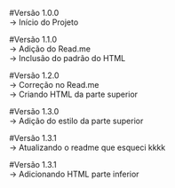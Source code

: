 #Versão 1.0.0 <br>
-> Início do Projeto

#Versão 1.1.0 <br>
-> Adição do Read.me <br>
-> Inclusão do padrão do HTML <br>

#Versão 1.2.0 <br>
-> Correção no Read.me <br>
-> Criando HTML da parte superior

#Versão 1.3.0 <br>
-> Adição do estilo da parte superior

#Versão 1.3.1 <br>
-> Atualizando o readme que esqueci kkkk <br>

#Versão 1.3.1 <br>
-> Adicionando HTML parte inferior <br>